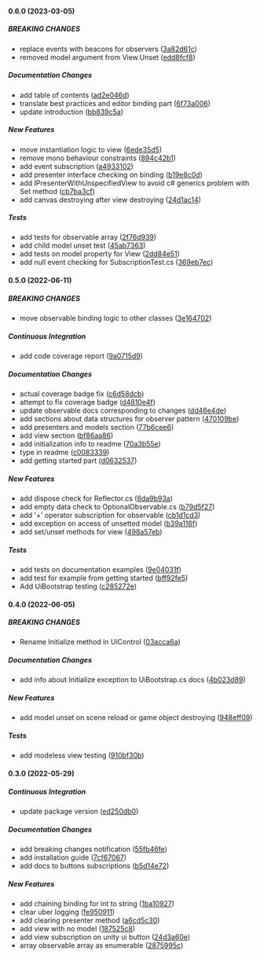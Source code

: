 #### 0.6.0 (2023-03-05)

##### BREAKING CHANGES

  * replace events with beacons for observers ([3a82d61c](https://github.com/AngryRectangle/Yaga/commit/3a82d61cf37ea4a73bffd5c2d0d06d4e6749cf0f))
  * removed model argument from View.Unset ([edd8fcf8](https://github.com/AngryRectangle/Yaga/commit/edd8fcf819c9a35d27e38c4e6c87b9b128c68baf))

##### Documentation Changes

  * add table of contents ([ad2e046d](https://github.com/AngryRectangle/Yaga/commit/ad2e046d73c4e4cafd4cbe2fbb4793534c092d99))
  * translate best practices and editor binding part ([6f73a006](https://github.com/AngryRectangle/Yaga/commit/6f73a006e34c54559bf737bc7e89b1bce1498fb3))
  * update introduction ([bb839c5a](https://github.com/AngryRectangle/Yaga/commit/bb839c5a335cff17fe1a00def6be2a4f8a317ef7))

##### New Features

  * move instantiation logic to view ([6ede35d5](https://github.com/AngryRectangle/Yaga/commit/6ede35d5717b0d9fa48759e71c89a990d7280b1f))
  * remove mono behaviour constraints ([894c42b1](https://github.com/AngryRectangle/Yaga/commit/894c42b1bbe75d4418bf9fbcda6edfef28cdbd35))
  * add event subscription ([a4933102](https://github.com/AngryRectangle/Yaga/commit/a4933102b4ec820cbf67dd6bc6df9277ef8c9032))
  * add presenter interface checking on binding ([b19e8c0d](https://github.com/AngryRectangle/Yaga/commit/b19e8c0de007aa47b749e5284f05c2de0985fa8e))
  * add IPresenterWithUnspecifiedView to avoid c# generics problem with Set method ([cb7ba3cf](https://github.com/AngryRectangle/Yaga/commit/cb7ba3cf24da47f91a0bf6f4d9446f047f193ec8))
  * add canvas destroying after view destroying ([24d1ac14](https://github.com/AngryRectangle/Yaga/commit/cb7ba3cf24da47f91a0bf6f4d9446f047f193ec8))

##### Tests

  * add tests for observable array ([2f76d939](https://github.com/AngryRectangle/Yaga/commit/2f76d93965a3bde562c8e4bea074770ad54578b0))
  * add child model unset test ([45ab7363](https://github.com/AngryRectangle/Yaga/commit/45ab7363a9c1fa31ea0d735821241833a93fb0ca))
  * add tests on model property for View ([2dd84e51](https://github.com/AngryRectangle/Yaga/commit/2dd84e51345ccf917f5b1b7d03fd8515bf331665))
  * add null event checking for SubscriptionTest.cs ([369eb7ec](https://github.com/AngryRectangle/Yaga/commit/369eb7eceed9dcdb19b91165afa07d1527409a64))

#### 0.5.0 (2022-06-11)

##### BREAKING CHANGES

*  move observable binding logic to other classes ([3e164702](https://github.com/AngryRectangle/Yaga/commit/3e164702c15358335e0c856872ea0ad6d6234fef))

##### Continuous Integration

*  add code coverage report ([9a0715d9](https://github.com/AngryRectangle/Yaga/commit/9a0715d9100b465d39f42f9676a190ef497b565e))

##### Documentation Changes

*  actual coverage badge fix ([c6d58dcb](https://github.com/AngryRectangle/Yaga/commit/c6d58dcb9c0a6d0626b500c8204c73fc4202c3f7))
*  attempt to fix coverage badge ([d4810e4f](https://github.com/AngryRectangle/Yaga/commit/d4810e4fbccc0624ff8cd4f11357d87f076cd7bc))
*  update observable docs corresponding to changes ([dd46e4de](https://github.com/AngryRectangle/Yaga/commit/dd46e4deee3b80286d03447918e668158d806cdc))
*  add sections about data structures for observer pattern ([470109be](https://github.com/AngryRectangle/Yaga/commit/470109bed6bfb9c69886bec3eb0929f635f6b6b2))
*  add presenters and models section ([77b6cee6](https://github.com/AngryRectangle/Yaga/commit/77b6cee68b10c6fb3681f453a760c2b0c64634f7))
*  add view section ([bf86aa86](https://github.com/AngryRectangle/Yaga/commit/bf86aa86d494361fd16284e63bb82a87f6afbca2))
*  add initialization info to readme ([70a3b55e](https://github.com/AngryRectangle/Yaga/commit/70a3b55e825f69b7b7980dd77546d36cdb36ca45))
*  type in readme ([c0083339](https://github.com/AngryRectangle/Yaga/commit/c0083339dd18c36717a4e081218a7eba0e81bc89))
*  add getting started part ([d0632537](https://github.com/AngryRectangle/Yaga/commit/d06325378f1772e6e2f68b74ee21636e04ef2a63))

##### New Features

*  add dispose check for Reflector.cs ([6da9b93a](https://github.com/AngryRectangle/Yaga/commit/6da9b93a984c75736c302d6e4830a8a8f444c29c))
*  add empty data check to OptionalObservable.cs ([b79d5f27](https://github.com/AngryRectangle/Yaga/commit/b79d5f27eb57e5bbffd652a1b088b923cdd463e3))
*  add '+' operator subscription for observable ([cb1d1cd3](https://github.com/AngryRectangle/Yaga/commit/cb1d1cd3a03f56eff060cb27ba8fcada8d93edf1))
*  add exception on access of unsetted model ([b39a116f](https://github.com/AngryRectangle/Yaga/commit/b39a116f1e9e5f4065f15c2881255e5d6581e703))
*  add set/unset methods for view ([498a57eb](https://github.com/AngryRectangle/Yaga/commit/498a57eba061a2e6b355a46fcc5bb56f0fb319ed))

##### Tests

*  add tests on documentation examples ([9e04031f](https://github.com/AngryRectangle/Yaga/commit/9e04031f8ee27e2bdd18664c0b78ca8f06771720))
*  add test for example from getting started ([bff92fe5](https://github.com/AngryRectangle/Yaga/commit/bff92fe51df9b8f45344d18b3212215f1ef23581))
*  Add UiBootstrap testing ([c285272e](https://github.com/AngryRectangle/Yaga/commit/c285272e08cad53d72d85ccb4066816eef2138c4))

#### 0.4.0 (2022-06-05)

##### BREAKING CHANGES

*  Rename Initialize method in UiControl ([03acca6a](https://github.com/AngryRectangle/Yaga/commit/03acca6a51cad8858d6e9ab40e039620b03a996f))

##### Documentation Changes

*  add info about Initialize exception to UiBootstrap.cs docs ([4b023d89](https://github.com/AngryRectangle/Yaga/commit/4b023d895a9671b5b0a62c1d948807d561c127bd))

##### New Features

*  add model unset on scene reload or game object destroying ([948eff09](https://github.com/AngryRectangle/Yaga/commit/948eff0990c5965b00e9fc52c6dd953ded590dbe))

##### Tests

*  add modeless view testing ([910bf30b](https://github.com/AngryRectangle/Yaga/commit/910bf30bb6d7de8c5bc6d5dec30c3251cb674182))

#### 0.3.0 (2022-05-29)

##### Continuous Integration

*  update package version ([ed250db0](https://github.com/AngryRectangle/Yaga/commit/ed250db0102ae6c6d5cb6e93bdfd8fe94fb03ed8))

##### Documentation Changes

*  add breaking changes notification ([55fb46fe](https://github.com/AngryRectangle/Yaga/commit/55fb46fe4b3c4edde4682d77b2cfe0a6b7994916))
*  add installation guide ([7cf67067](https://github.com/AngryRectangle/Yaga/commit/7cf6706761c009e7a399d556b293f3a92929171a))
*  add docs to buttons subscriptions ([b5d14e72](https://github.com/AngryRectangle/Yaga/commit/b5d14e72a0acfddc9fe1f8286d5d37b7f10a7902))

##### New Features

*  add chaining binding for int to string ([1ba10927](https://github.com/AngryRectangle/Yaga/commit/1ba109274dee6ba0d20a98cada4cdd027a3dd318))
*  clear uber logging ([fe950911](https://github.com/AngryRectangle/Yaga/commit/fe9509111a675d466d04a43c2242f46730f7a065))
*  add clearing presenter method ([a6cd5c30](https://github.com/AngryRectangle/Yaga/commit/a6cd5c30148bc2cf58c2c52cdcd4893696894d00))
*  add view with no model ([187525c8](https://github.com/AngryRectangle/Yaga/commit/187525c85ebb673ac4d49f93b54a73e1888e0c93))
*  add view subscription on unity ui button ([24d3a60e](https://github.com/AngryRectangle/Yaga/commit/24d3a60ec6fc7bba16f2c8b40dff5150e6e055a7))
*  array observable array as enumerable ([2875995c](https://github.com/AngryRectangle/Yaga/commit/2875995c8caba867f23b7d696be9ce0c2049b4b4))

